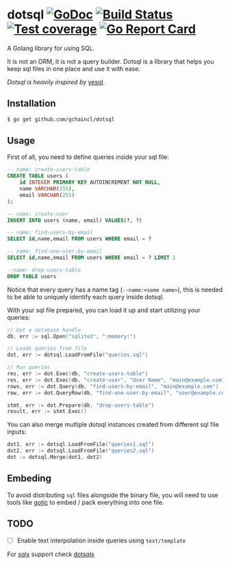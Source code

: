 dotsql 
[![GoDoc](https://godoc.org/github.com/gchaincl/dotsql?status.svg)](https://godoc.org/github.com/gchaincl/dotsql)
[![Build Status](https://travis-ci.org/gchaincl/dotsql.svg)](https://travis-ci.org/gchaincl/dotsql)
[![Test coverage](https://gocover.io/_badge/github.com/gchaincl/dotsql)](https://gocover.io/github.com/gchaincl/dotsql)
[![Go Report Card](https://goreportcard.com/badge/github.com/gchaincl/dotsql)](https://goreportcard.com/report/github.com/gchaincl/dotsql)
======

A Golang library for using SQL.

It is not an ORM, it is not a query builder. Dotsql is a library that helps you
keep sql files in one place and use it with ease.

_Dotsql is heavily inspired by_ [yesql](https://github.com/krisajenkins/yesql).

Installation
--
```bash
$ go get github.com/gchaincl/dotsql
```

Usage 
--

First of all, you need to define queries inside your sql file:

```sql
-- name: create-users-table
CREATE TABLE users (
    id INTEGER PRIMARY KEY AUTOINCREMENT NOT NULL,
    name VARCHAR(255),
    email VARCHAR(255)
);

-- name: create-user
INSERT INTO users (name, email) VALUES(?, ?)

-- name: find-users-by-email
SELECT id,name,email FROM users WHERE email = ?

-- name: find-one-user-by-email
SELECT id,name,email FROM users WHERE email = ? LIMIT 1

--name: drop-users-table
DROP TABLE users
```

Notice that every query has a name tag (`--name:<some name>`),
this is needed to be able to uniquely identify each query
inside dotsql.

With your sql file prepared, you can load it up and start utilizing your queries:

```go
// Get a database handle
db, err := sql.Open("sqlite3", ":memory:")

// Loads queries from file
dot, err := dotsql.LoadFromFile("queries.sql")

// Run queries
res, err := dot.Exec(db, "create-users-table")
res, err := dot.Exec(db, "create-user", "User Name", "main@example.com")
rows, err := dot.Query(db, "find-users-by-email", "main@example.com")
row, err := dot.QueryRow(db, "find-one-user-by-email", "user@example.com")

stmt, err := dot.Prepare(db, "drop-users-table")
result, err := stmt.Exec()
```

You can also merge multiple dotsql instances created from different sql file inputs:
```go
dot1, err := dotsql.LoadFromFile("queries1.sql")
dot2, err := dotsql.LoadFromFile("queries2.sql")
dot := dotsql.Merge(dot1, dot2)
```

Embeding
--
To avoid distributing `sql` files alongside the binary file, you will need to use tools like 
[gotic](https://github.com/gchaincl/gotic) to embed / pack everything into one file.

TODO
--
- [ ] Enable text interpolation inside queries using `text/template`


For [sqlx](https://github.com/jmoiron/sqlx) support check [dotsqlx](https://github.com/swithek/dotsqlx)
